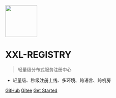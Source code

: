 <img src="https://raw.githubusercontent.com/xuxueli/xxl-job/master/doc/images/xxl-logo.png" width="100" >

# XXL-REGISTRY

> 轻量级分布式服务注册中心

- 轻量级、秒级注册上线、多环境、跨语言、跨机房


[GitHub](https://github.com/xuxueli/xxl-registry/)
[Gitee](http://gitee.com/xuxueli0323/xxl-registry)
[Get Started](#《分布式服务注册中心XXL-REGISTRY》)